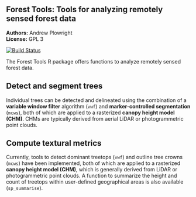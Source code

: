 
<!-- README.md is generated from README.Rmd. Please edit that file -->

## Forest Tools: Tools for analyzing remotely sensed forest data

**Authors:** Andrew Plowright<br/> **License:** GPL 3

[![Build
Status](https://travis-ci.org/andrew-plowright/ForestTools.svg?branch=master)](https://travis-ci.org/andrew-plowright/ForestTools)

The Forest Tools R package offers functions to analyze remotely sensed
forest data.

## Detect and segment trees

Individual trees can be detected and delineated using the combination of a
**variable window filter** algorithm (`vwf`) and **marker-controlled segmentation**
(`mcws`), both of which are applied to a rasterized **canopy height model (CHM)**.
CHMs are typically derived from aerial LiDAR or photogrammetric point clouds.

## Compute textural metrics

Currently, tools to detect dominant treetops (`vwf`) and outline
tree crowns (`mcws`) have been implemented, both of which are applied to a
rasterized **canopy height model (CHM)**, which is generally derived
from LiDAR or photogrammetric point clouds. A function to summarize the
height and count of treetops within user-defined geographical areas is
also available (`sp_summarise`).

